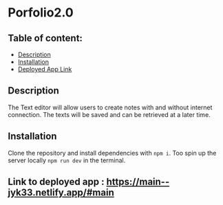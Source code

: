 # Porfolio2.0

## Table of content: 
  - [Description](#description)
  - [Installation](#installation)
  - [Deployed App Link](#link)
 

## Description <a id="description"></a>
The Text editor will allow users to create notes with and without internet connection. The texts will be saved and can be retrieved at a later time.
## Installation <a id="installation"></a>
Clone the repository and install dependencies with `npm i`. Too spin up the server locally `npm run dev` in the terminal.
## Link to deployed app <a id="link"></a>: https://main--jyk33.netlify.app/#main